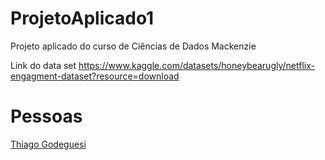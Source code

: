 # ProjetoAplicado1
Projeto aplicado do curso de Ciências de Dados Mackenzie

Link do data set
https://www.kaggle.com/datasets/honeybearugly/netflix-engagment-dataset?resource=download


# Pessoas
[Thiago Godeguesi](ThiagoGodeguesi.md)
